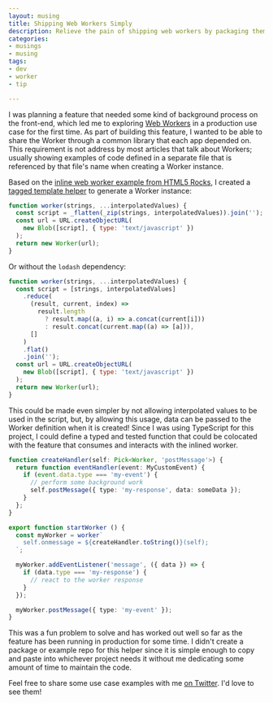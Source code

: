 ```yaml
---
layout: musing
title: Shipping Web Workers Simply
description: Relieve the pain of shipping web workers by packaging them up as tagged template strings
categories:
- musings
- musing
tags:
- dev
- worker
- tip

---
```


I was planning a feature that needed some kind of background process on the front-end, which led me to exploring [Web Workers](http://developer.mozilla.org/en-US/docs/Web/API/Web_Workers_API) in a production use case for the first time. As part of building this feature, I wanted to be able to share the Worker through a common library that each app depended on. This requirement is not address by most articles that talk about Workers; usually showing examples of code defined in a separate file that is referenced by that file's name when creating a Worker instance.

Based on the [inline web worker example from HTML5 Rocks](https://www.html5rocks.com/en/tutorials/workers/basics/#toc-inlineworkers), I created a [tagged template helper](http://developer.mozilla.org/en-US/docs/Web/JavaScript/Reference/Template_literals#tagged_templates) to generate a Worker instance:

```js
function worker(strings, ...interpolatedValues) {
  const script = _flatten(_zip(strings, interpolatedValues)).join('');
  const url = URL.createObjectURL(
    new Blob([script], { type: 'text/javascript' })
  );
  return new Worker(url);
}
```

Or without the `lodash` dependency:

```js
function worker(strings, ...interpolatedValues) {
  const script = [strings, interpolatedValues]
    .reduce(
      (result, current, index) =>
        result.length
          ? result.map((a, i) => a.concat(current[i]))
          : result.concat(current.map((a) => [a])),
      []
    )
    .flat()
    .join('');
  const url = URL.createObjectURL(
    new Blob([script], { type: 'text/javascript' })
  );
  return new Worker(url);
}
```

This could be made even simpler by not allowing interpolated values to be used in the script, but, by allowing this usage, data can be passed to the Worker definition when it is created! Since I was using TypeScript for this project, I could define a typed and tested function that could be colocated with the feature that consumes and interacts with the inlined worker.

```ts
function createHandler(self: Pick<Worker, 'postMessage'>) {
  return function eventHandler(event: MyCustomEvent) {
    if (event.data.type === 'my-event') {
      // perform some background work
      self.postMessage({ type: 'my-response', data: someData });
    }
  };
}

export function startWorker () {
  const myWorker = worker`
    self.onmessage = ${createHandler.toString()}(self);
  `;

  myWorker.addEventListener('message', ({ data }) => {
    if (data.type === 'my-response') {
      // react to the worker response
    }
  });

  myWorker.postMessage({ type: 'my-event' });
}
```

This was a fun problem to solve and has worked out well so far as the feature has been running in production for some time. I didn't create a package or example repo for this helper since it is simple enough to copy and paste into whichever project needs it without me dedicating some amount of time to maintain the code.

Feel free to share some use case examples with me [on Twitter](https://twitter.com/hipsterbrown). I'd love to see them!
